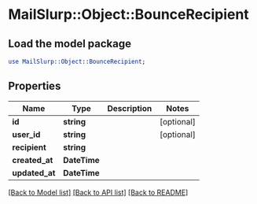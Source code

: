 # MailSlurp::Object::BounceRecipient

## Load the model package
```perl
use MailSlurp::Object::BounceRecipient;
```

## Properties
Name | Type | Description | Notes
------------ | ------------- | ------------- | -------------
**id** | **string** |  | [optional] 
**user_id** | **string** |  | [optional] 
**recipient** | **string** |  | 
**created_at** | **DateTime** |  | 
**updated_at** | **DateTime** |  | 

[[Back to Model list]](../README#documentation-for-models) [[Back to API list]](../README#documentation-for-api-endpoints) [[Back to README]](../README)



